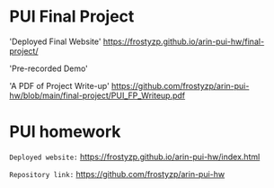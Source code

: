 # PUI Final Project

'Deployed Final Website' https://frostyzp.github.io/arin-pui-hw/final-project/

'Pre-recorded Demo' 

'A PDF of Project Write-up' https://github.com/frostyzp/arin-pui-hw/blob/main/final-project/PUI_FP_Writeup.pdf



# PUI homework

`Deployed website:`  https://frostyzp.github.io/arin-pui-hw/index.html

`Repository link:` https://github.com/frostyzp/arin-pui-hw
